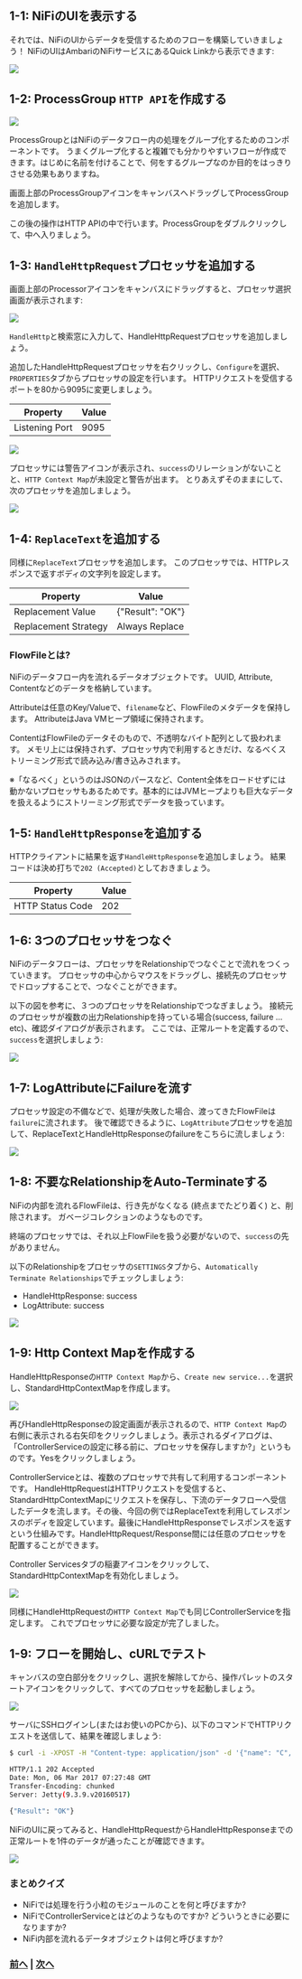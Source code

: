 ## 1-1: NiFiのUIを表示する

それでは、NiFiのUIからデータを受信するためのフローを構築していきましょう！
NiFiのUIはAmbariのNiFiサービスにあるQuick Linkから表示できます:

![](https://github.com/ijokarumawak/hdf-tutorials-ja/blob/master/images/ambari/quick-links.png)

## 1-2: ProcessGroup `HTTP API`を作成する

![](https://github.com/ijokarumawak/hdf-tutorials-ja/blob/master/images/nifi/http-post/add-process-group.png)

ProcessGroupとはNiFiのデータフロー内の処理をグループ化するためのコンポーネントです。
うまくグループ化すると複雑でも分かりやすいフローが作成できます。はじめに名前を付けることで、何をするグループなのか目的をはっきりさせる効果もありますね。

画面上部のProcessGroupアイコンをキャンバスへドラッグしてProcessGroupを追加します。

この後の操作はHTTP APIの中で行います。ProcessGroupをダブルクリックして、中へ入りましょう。

## 1-3: `HandleHttpRequest`プロセッサを追加する

画面上部のProcessorアイコンをキャンバスにドラッグすると、プロセッサ選択画面が表示されます:

![](https://github.com/ijokarumawak/hdf-tutorials-ja/blob/master/images/nifi/http-post/search-processors.png)

`HandleHttp`と検索窓に入力して、HandleHttpRequestプロセッサを追加しましょう。

追加したHandleHttpRequestプロセッサを右クリックし、`Configure`を選択、`PROPERTIES`タブからプロセッサの設定を行います。
HTTPリクエストを受信するポートを80から9095に変更しましょう。

| Property | Value |
|----------|-------|
| Listening Port | 9095 |

![](https://github.com/ijokarumawak/hdf-tutorials-ja/blob/master/images/nifi/http-post/configure-processor.png)

プロセッサには警告アイコンが表示され、`success`のリレーションがないことと、`HTTP Context Map`が未設定と警告が出ます。
とりあえずそのままにして、次のプロセッサを追加しましょう。

![](https://github.com/ijokarumawak/hdf-tutorials-ja/blob/master/images/nifi/http-post/processor-config-error.png)

## 1-4: `ReplaceText`を追加する

同様に`ReplaceText`プロセッサを追加します。
このプロセッサでは、HTTPレスポンスで返すボディの文字列を設定します。

| Property | Value |
|----------|-------|
| Replacement Value | {"Result": "OK"} |
| Replacement Strategy | Always Replace |

### FlowFileとは?

NiFiのデータフロー内を流れるデータオブジェクトです。
UUID, Attribute, Contentなどのデータを格納しています。

Attributeは任意のKey/Valueで、`filename`など、FlowFileのメタデータを保持します。
AttributeはJava VMヒープ領域に保持されます。

ContentはFlowFileのデータそのもので、不透明なバイト配列として扱われます。
メモリ上には保持されず、プロセッサ内で利用するときだけ、なるべくストリーミング形式で読み込み/書き込みされます。

※「なるべく」というのはJSONのパースなど、Content全体をロードせずには動かないプロセッサもあるためです。基本的にはJVMヒープよりも巨大なデータを扱えるようにストリーミング形式でデータを扱っています。

## 1-5: `HandleHttpResponse`を追加する

HTTPクライアントに結果を返す`HandleHttpResponse`を追加しましょう。
結果コードは決め打ちで`202 (Accepted)`としておきましょう。

| Property | Value |
|----------|-------|
| HTTP Status Code | 202 |

## 1-6: 3つのプロセッサをつなぐ

NiFiのデータフローは、プロセッサをRelationshipでつなぐことで流れをつくっていきます。
プロセッサの中心からマウスをドラッグし、接続先のプロセッサでドロップすることで、つなぐことができます。

以下の図を参考に、３つのプロセッサをRelationshipでつなぎましょう。
接続元のプロセッサが複数の出力Relationshipを持っている場合(success, failure ... etc)、確認ダイアログが表示されます。
ここでは、正常ルートを定義するので、`success`を選択しましょう:

![](https://github.com/ijokarumawak/hdf-tutorials-ja/blob/master/images/nifi/http-post/connected-processors.png)

## 1-7: LogAttributeにFailureを流す

プロセッサ設定の不備などで、処理が失敗した場合、渡ってきたFlowFileは`failure`に流されます。
後で確認できるように、`LogAttribute`プロセッサを追加して、ReplaceTextとHandleHttpResponseのfailureをこちらに流しましょう:

![](https://github.com/ijokarumawak/hdf-tutorials-ja/blob/master/images/nifi/http-post/failure-to-logattribute.png)

## 1-8: 不要なRelationshipをAuto-Terminateする

NiFiの内部を流れるFlowFileは、行き先がなくなる (終点までたどり着く) と、削除されます。
ガベージコレクションのようなものです。

終端のプロセッサでは、それ以上FlowFileを扱う必要がないので、`success`の先がありません。

以下のRelationshipをプロセッサの`SETTINGS`タブから、`Automatically Terminate Relationships`でチェックしましょう:

- HandleHttpResponse: success
- LogAttribute: success

![](https://github.com/ijokarumawak/hdf-tutorials-ja/blob/master/images/nifi/http-post/auto-terminate.png)

## 1-9: Http Context Mapを作成する

HandleHttpResponseの`HTTP Context Map`から、`Create new service...`を選択し、StandardHttpContextMapを作成します。

![](https://github.com/ijokarumawak/hdf-tutorials-ja/blob/master/images/nifi/http-post/create-new-service.png)

再びHandleHttpResponseの設定画面が表示されるので、`HTTP Context Map`の右側に表示される右矢印をクリックしましょう。表示されるダイアログは、「ControllerServiceの設定に移る前に、プロセッサを保存しますか?」というものです。Yesをクリックしましょう。

ControllerServiceとは、複数のプロセッサで共有して利用するコンポーネントです。
HandleHttpRequestはHTTPリクエストを受信すると、StandardHttpContextMapにリクエストを保存し、下流のデータフローへ受信したデータを流します。その後、今回の例ではReplaceTextを利用してレスポンスのボディを設定しています。最後にHandleHttpResponseでレスポンスを返すという仕組みです。HandleHttpRequest/Response間には任意のプロセッサを配置することができます。

Controller Servicesタブの稲妻アイコンをクリックして、StandardHttpContextMapを有効化しましょう。

![](https://github.com/ijokarumawak/hdf-tutorials-ja/blob/master/images/nifi/http-post/enable-service.png)

同様にHandleHttpRequestの`HTTP Context Map`でも同じControllerServiceを指定します。
これでプロセッサに必要な設定が完了しました。

## 1-9: フローを開始し、cURLでテスト

キャンバスの空白部分をクリックし、選択を解除してから、操作パレットのスタートアイコンをクリックして、すべてのプロセッサを起動しましょう。

![](https://github.com/ijokarumawak/hdf-tutorials-ja/blob/master/images/nifi/http-post/start-processors.png)


サーバにSSHログインし(またはお使いのPCから)、以下のコマンドでHTTPリクエストを送信して、結果を確認しましょう:

```bash
$ curl -i -XPOST -H "Content-type: application/json" -d '{"name": "C", "age": 20}' localhost:9095

HTTP/1.1 202 Accepted
Date: Mon, 06 Mar 2017 07:27:48 GMT
Transfer-Encoding: chunked
Server: Jetty(9.3.9.v20160517)

{"Result": "OK"}
```

NiFiのUIに戻ってみると、HandleHttpRequestからHandleHttpResponseまでの正常ルートを1件のデータが通ったことが確認できます。

![](https://github.com/ijokarumawak/hdf-tutorials-ja/blob/master/images/nifi/http-post/flow-statistics.png)


### まとめクイズ

- NiFiでは処理を行う小粒のモジュールのことを何と呼びますか?
- NiFiでControllerServiceとはどのようなものですか? どういうときに必要になりますか?
- NiFi内部を流れるデータオブジェクトは何と呼びますか?

### [前へ](https://github.com/hortonworksjp/data-tutorials/blob/master/tutorials/hdf/Intro_NiFi_Kafka_Storm/HDF%E3%83%8F%E3%83%B3%E3%82%B9%E3%82%99%E3%82%AA%E3%83%B3-1:-%E3%83%86%E3%82%99%E3%83%BC%E3%82%BF%E3%81%AE%E5%8F%96%E8%BE%BC.md) | [次へ](https://github.com/hortonworksjp/data-tutorials/blob/master/tutorials/hdf/Intro_NiFi_Kafka_Storm/HDF%E3%83%8F%E3%83%B3%E3%82%B9%E3%82%99%E3%82%AA%E3%83%B3-2:-%E3%83%86%E3%82%99%E3%83%BC%E3%82%BF%E3%81%AE%E5%A4%89%E6%8F%9B.md)
